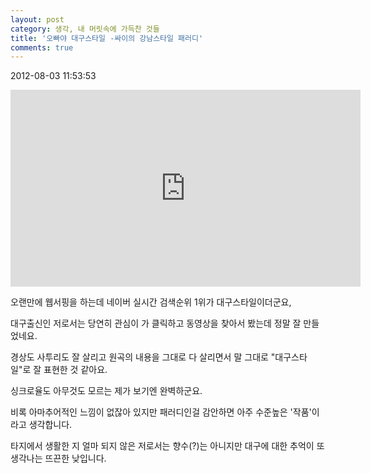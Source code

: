 ```yaml
---
layout: post
category: 생각, 내 머릿속에 가득찬 것들
title: '오빠야 대구스타일 -싸이의 강남스타일 패러디'
comments: true
---
```


2012-08-03 11:53:53


<iframe width="560" height="315" src="https://www.youtube.com/embed/UNvaSoSv3WA" frameborder="0" allow="autoplay; encrypted-media" allowfullscreen></iframe>

오랜만에 웹서핑을 하는데 네이버 실시간 검색순위 1위가 대구스타일이더군요,

  

대구출신인 저로서는 당연히 관심이 가 클릭하고 동영상을 찾아서 봤는데 정말 잘 만들었네요.

  

경상도 사투리도 잘 살리고 원곡의 내용을 그대로 다 살리면서 말 그대로 "대구스타일"로 잘 표현한 것 같아요.

  

싱크로율도 아무것도 모르는 제가 보기엔 완벽하군요.

  

비록 아마추어적인 느낌이 없잖아 있지만 패러디인걸 감안하면 아주 수준높은 '작품'이라고 생각합니다.

  

  

타지에서 생활한 지 얼마 되지 않은 저로서는 향수(?)는 아니지만 대구에 대한 추억이 또 생각나는 뜨끈한 낮입니다.


